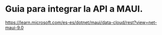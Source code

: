 # Guia para integrar la API a MAUI. 
https://learn.microsoft.com/es-es/dotnet/maui/data-cloud/rest?view=net-maui-9.0



